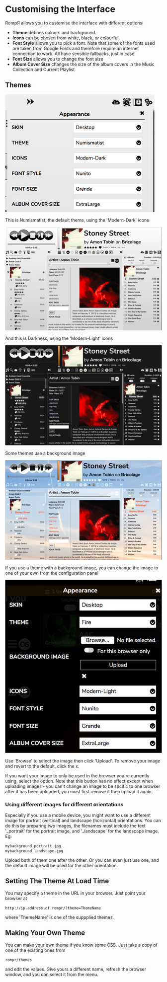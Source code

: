 # Customising the Interface

RompЯ allows you to customise the interface with different options:
* **Theme** defines colours and background.
* **Icons** can be chosen from white, black, or colourful.
* **Font Style** allows you to pick a font. Note that some of the fonts used are taken from Google Fonts and therefore require an internet connection to work. All have sensible fallbacks, just in case.
* **Font Size** allows you to change the font size
* **Album Cover Size** changes the size of the album covers in the Music Collection and Current Playlist

## Themes

![](images/appearance.png)

This is Numismatist, the default theme, using the 'Modern-Dark' icons

![](images/numismatist.png)

And this is Darkness, using the 'Modern-Light' icons

![](images/darkness.png)

Some themes use a background image

![](images/skytrails.png)

If you use a theme with a background image, you can change the image to one of your own from the configuration panel

![](images/uioptions.png)

Use 'Browse' to select the image then click 'Upload'. To remove your image and revert to the default, click the x.

If you want your image to only be used in the browser you're currently using, select the option. Note that this button has no effect except when uploading images - you can't change an image to be spcific to one browser after it has been uploaded, you must first remove it then upload it again.

### Using different images for different orientations

Especially if you use a mobile device, you might want to use a different image for portrait (vertical) and landscape (horizontal) orientations. You can do this by preparing two images, the filenames must include the text '_portrait' for the portrait image, and '_landscape' for the landscape image. Eg.

    mybackground_portrait.jpg
    mybackground_landscape.jpg
    
Upload both of them one after the other. Or you can even just use one, and the default image will be used for the other orientation.

## Setting The Theme At Load Time

You may specify a theme in the URL in your browser. Just point your browser at

    http://ip.address.of.rompr/?theme=ThemeName
    
where 'ThemeName' is one of the suppplied themes.

## Making Your Own Theme

You can make your own theme if you know some CSS. Just take a copy of one of the existing ones from

    rompr/themes
    
and edit the values. Give yours a different name, refresh the browser window, and you can select it from the menu.
